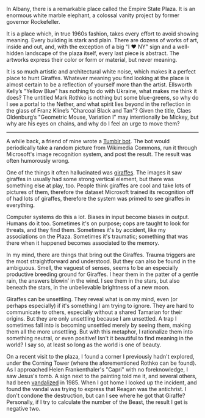 In Albany, there is a remarkable place called the Empire State Plaza. It is an enormous white marble elephant, a colossal vanity project by former governor Rockefeller.

It is a place which, in true 1960s fashion, takes every effort to avoid showing meaning. Every building is stark and plain. There are dozens of works of art, inside and out, and, with the exception of a big "I ❤️ NY" sign and a well-hidden landscape of the plaza itself, every last piece is abstract. The artworks express their color or form or material, but never meaning.

It is so much artistic and architectural white noise, which makes it a perfect place to hunt Giraffes. Whatever meaning you find looking at the place is almost certain to be a reflection of yourself more than the artist. Ellsworth Kelly’s "Yellow Blue" has nothing to do with Ukraine, what makes me think it does? The untitled Mark Rothko is nothing but some blue-greens, so why do I see a portal to the Nether, and what spirit lies beyond in the reflection in the glass of Franz Kline’s "Charcoal Black and Tan"? Given the title, Claes Oldenburg’s  "Geometric Mouse, Variation I" may intentionally be Mickey, but why are his eyes on chains, and why do I feel an urge to move them?

---

A while back, a friend of mine wrote a [Tumblr bot](https://picdescbot.tumblr.com/). The bot would periodically take a random picture from Wikimedia Commons, run it through Microsoft's image recognition system, and post the result. The result was often humorously wrong.

One of the things it often hallucinated was [giraffes](https://abad1dea.tumblr.com/post/182455506350/how-math-can-be-racist-giraffing). The images it saw giraffes in usually had some strong vertical element, but there was something else at play, too. People think giraffes are cool and take lots of pictures of them, therefore the dataset Microsoft trained its recognition off of had lots of giraffes, therefore the system was primed to see giraffes in everything.

Computer systems do this a lot. Biases in input become biases in output. Humans do it too. Sometimes it's on purpose; cops are taught to look for threats, and they find them. Sometimes it's by accident, like my associations on the Plaza. Sometimes it's traumatic; something that was there when it happened becomes associated to the memory.

In my mind, there are things that bring out the Giraffes. Trauma triggers are the most straightforward and understood. But they can also be found in the ambiguous. Smell, the vaguest of senses, seems to be an especially productive breeding ground for Giraffes. I hear them in the patter of a gentle rain, the answers blowin’ in the wind. I see them in the stars, but also beneath the stars, in the unbelievable brightness of a new moon.

Giraffes can be unsettling. They reveal what is on my mind, even (or perhaps especially) if it's something I am trying to ignore. They are hard to communicate to others, especially without a shared Tamarian for their origins. But they are only unsettling because I am unsettled. A trap I sometimes fall into is becoming unsettled merely by seeing them, making them all the more unsettling. But with this metaphor, I rationalize them into something neutral, or even positive! Isn't it beautiful to find meaning in the world? I say so, at least so long as the world is one of beauty.

On a recent visit to the plaza, I found a corner I previously hadn't explored, under the Corning Tower (where the aforementioned Rothko can be found). As I approached Helen Frankenthaler's  "Capri" with no foreknowledge, I saw Jesus's tomb. A sign next to the painting told me it, and several others, had been [vandalized](https://www.nytimes.com/1985/05/04/nyregion/vandal-slashes-8-big-paintings-at-albany-mall.html) in 1985. When I got home I looked up the incident, and found the vandal was trying to express that Reagan was the antichrist. I don't condone the destruction, but can I see where he got that Giraffe? Personally, if I try to calculate the number of the Beast, the result I get is negative two.